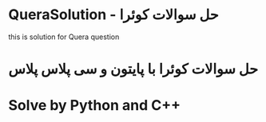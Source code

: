 # QueraSolution - حل سوالات کوئرا
 this is solution for Quera question
 # حل سوالات کوئرا با پایتون و سی پلاس پلاس
# Solve by Python and C++
